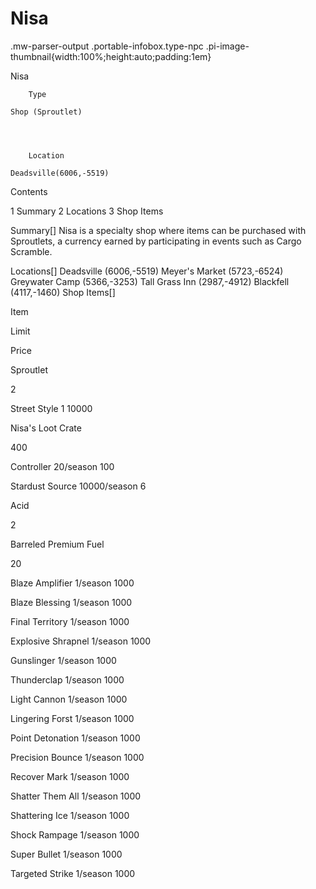 # Nisa

.mw-parser-output .portable-infobox.type-npc .pi-image-thumbnail{width:100%;height:auto;padding:1em}

Nisa


	
		
		
	
	


	

	
		Type
	
	Shop (Sproutlet)



	
		Location
	
	Deadsville(6006,-5519)




Contents

1 Summary
2 Locations
3 Shop Items



Summary[]
Nisa is a specialty shop where items can be purchased with Sproutlets, a currency earned by participating in events such as Cargo Scramble.

Locations[]
Deadsville (6006,-5519)
Meyer's Market (5723,-6524)
Greywater Camp (5366,-3253)
Tall Grass Inn (2987,-4912)
Blackfell (4117,-1460)
Shop Items[]


Item

Limit

Price


Sproutlet

2


Street Style
1
 10000


Nisa's Loot Crate

 400


Controller
20/season
 100


Stardust Source
10000/season
 6


Acid

 2


Barreled Premium Fuel

 20


Blaze Amplifier
1/season
 1000


Blaze Blessing
1/season
 1000


Final Territory
1/season
 1000


Explosive Shrapnel
1/season
 1000


Gunslinger
1/season
 1000


Thunderclap
1/season
 1000


Light Cannon
1/season
 1000


Lingering Forst
1/season
 1000


Point Detonation
1/season
 1000


Precision Bounce
1/season
 1000


Recover Mark
1/season
 1000


Shatter Them All
1/season
 1000


Shattering Ice
1/season
 1000


Shock Rampage
1/season
 1000


Super Bullet
1/season
 1000


Targeted Strike
1/season
 1000
